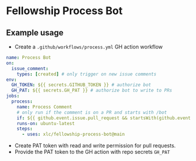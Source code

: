 # Fellowship Process Bot

## Example usage

- Create a `.github/workflows/process.yml` GH action workflow

```yml
name: Process Bot
on:
  issue_comment:
    types: [created] # only trigger on new issue comments
env:
  GH_TOKEN: ${{ secrets.GITHUB_TOKEN }} # authorize bot
  GH_PAT: ${{ secrets.GH_PAT }} # authorize bot to write to PRs
jobs:
  process:
    name: Process Comment
    # only run if the comment is on a PR and starts with /bot
    if: ${{ github.event.issue.pull_request && startsWith(github.event.comment.body, '/bot ') }}
    runs-on: ubuntu-latest
    steps:
      - uses: xlc/fellowship-process-bot@main

```

- Create PAT token with read and write permission for pull requests.
- Provide the PAT token to the GH action with repo secrets `GH_PAT`
